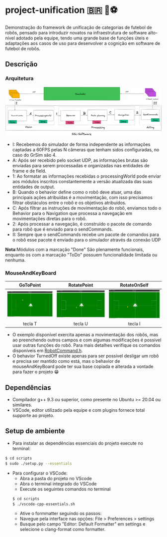 # project-unification 🇧🇷 🤖⚽
Demonstração do framework de unificação de categorias de futebol de robôs, pensado para introduzir novatos na infraestrutura de software alto-nível adotado pela equipe, tendo uma grande base de funções úteis e adaptações aos casos de uso para desenvolver a cognição em software de futebol de robôs.

## Descrição
### Arquitetura
![](docs/arquitetura.png)
- I: Recebemos do simulador de forma independente as informações captadas a 60FPS pelas N câmeras que tenham sidos configuradas, no caso do GrSim são 4.
- A: Após ser recebido pelo socket UDP, as informações brutas são enviadas para serem processadas e organizadas nas entidades de frame e de field.
- 1: Ao formatar as informações recebidas o processingWorld pode enviar aos módulos inscritos constantemente a versão atualizada das suas entidades de output.
- B: Quando o behavior define como o robô deve atuar, uma das principais ações atribuídas é a movimentação, com isso precisamos filtrar obstáculos entre o robô e os objetivos atribuídos.
- C: Após filtrar as instruções de movimentação do robô, enviamos todo o Behavior para o Navigation que processa a navegação em movimentações diretas para o robô.
- 2: Após processar a navegação, é construído o pacote de comando para robô que é enviado para o sendCommands.
- II: Sempre que o sendCommands recebe um pacote de comandos para o robô esse pacote é enviado para o simulador através da conexão UDP


**Nota**:Módulos com a marcação "Done" São plenamente funcionais, enquanto os com a marcação "ToDo" possuem funcionalidade limitada ou nenhuma.

### MouseAndKeyBoard
 GoToPoint                 | RotatePoint              |           RotateOnSelf  |
:-------------------------:|:-------------------------:|:-------------------------:
![](docs/GoToPoint.gif)   |  ![](docs/RotateInPoint.gif) | ![](docs/RotateOnSelf.gif) | 
tecla T      | tecla U   |  tecla I  |
 
 
- O exemplo disponível exercita apenas a movimentação dos robôs, mas ao preenchendo outros campos e com algumas modificações é possível usar outras funções do robô. Para mais detalhes verifique os comandos disponíveis em [RobotCommand.h](https://github.com/robocin/project-unification/blob/main/src/Packages/RobotCommand/RobotCommand.h).
- O behavior TurnedOff existe apenas para ser possível desligar um robô e precisa ser mantido como está, mas o behavior de mouseAndKeyBoard pode ter sua base copiada e alterada a vontade para fazer o projeto 😁

## Dependências
- Compilador g++ 9.3 ou superior, como presente no Ubuntu >= 20.04 ou similares.
- VSCode, editor utilizado pela equipe e com plugins fornece total supporte ao projeto.

## Setup de ambiente
- Para instalar as dependências essenciais do projeto execute no terminal:
```bash
$ cd scripts
$ sudo ./setup.py --essentials
```
- Para configurar o VSCode:
  - Abra a pasta do projeto no VScode
  - Abra o terminal integrado do VSCode
  - Execute os seguintes comandos no terminal
  ```bash
  $ cd scripts
  $ ./vscode-cpp-essentials.sh
  ```
  - Ative o formmatter seguindo os passos:
   - Navegue pela interface nas opções: File > Preferences > settings
   - Busque pelo campo "Editor: Default Formatter" em settings e selecione o clang-format como formatter.
